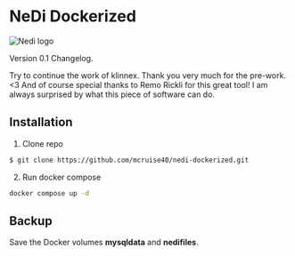 # NeDi Dockerized 

![Nedi logo](https://nedi.ch/wp-content/uploads/nedi.png)

Version 0.1
Changelog.

Try to continue the work of klinnex. Thank you very much for the pre-work. <3
And of course special thanks to Remo Rickli for this great tool! I am always surprised by what this piece of software can do.

## Installation

1. Clone repo

```bash
$ git clone https://github.com/mcruise40/nedi-dockerized.git
```

2. Run docker compose

```bash
docker compose up -d
```

## Backup

Save the Docker volumes **mysqldata** and **nedifiles**.
